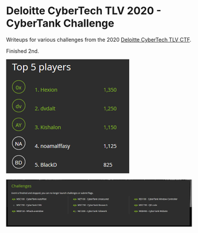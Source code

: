 # Deloitte CyberTech TLV 2020 - CyberTank Challenge

Writeups for various challenges from the 2020 [Deloitte CyberTech TLV CTF](http://cybertechtlv.hackazon.org/).

Finished 2nd.

![](images/ranking.png)

![](images/challenges.png)